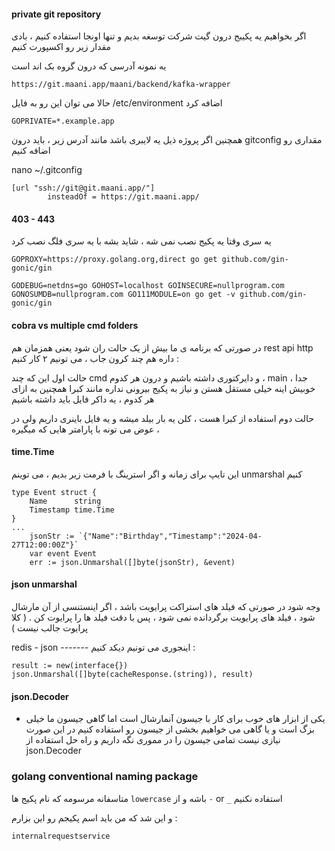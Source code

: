 







#### private git repository

اگر بخواهیم یه پکیبج درون گیت شرکت توسغه بدیم و تنها اونجا استفاده کنیم ، بادی مقدار زیر رو اکسپورت کنیم

یه نمونه آدرسی که درون گروه بک اند است
```
https://git.maani.app/maani/backend/kafka-wrapper
```
حالا می توان این رو به فایل /etc/environment اضافه کرد 
```
GOPRIVATE=*.example.app
```

همچنین اگر پروژه ذیل یه لایبری باشد مانند آدرس زیر ، باید درون gitconfig مقداری رو اضافه کنیم


nano ~/.gitconfig


```
[url "ssh://git@git.maani.app/"]
        insteadOf = https://git.maani.app/
```

#### 403 - 443 

یه سری وقتا یه پکیج نصب نمی شه ، شاید بشه با یه سری فلگ نصب کرد

`GOPROXY=https://proxy.golang.org,direct go get github.com/gin-gonic/gin`

`GODEBUG=netdns=go GOHOST=localhost GOINSECURE=nullprogram.com GONOSUMDB=nullprogram.com GO111MODULE=on go get -v github.com/gin-gonic/gin`

#### cobra vs multiple cmd folders

در صورتی که برنامه ی ما بیش از یک حالت ران شود یعنی همزمان هم rest api http  داره هم چند کرون جاب  ، می تونیم ۲ کار کنیم :

حالت اول این که چند cmd  و دایرکتوری داشته باشیم و درون هر کدوم ، main جدا ، خوبیش اینه خیلی مستقل هستن و نیاز به پکیج بیرونی نداره مانند کبرا همچنین به ازای هر کدوم ، یه داکر فایل باید داشته باشیم

حالت دوم استفاده از کبرا هست ، کلن یه بار بیلد میشه و یه فایل باینری داریم ولی در عوض می تونه با پارامتر هایی که میگیره ، 



#### time.Time
این تایپ برای زمانه و اگر استرینگ با فرمت زیر بدیم ، می توینم unmarshal کنیم
```
type Event struct {
    Name      string
    Timestamp time.Time
}
...
    jsonStr := `{"Name":"Birthday","Timestamp":"2024-04-27T12:00:00Z"}`
    var event Event
    err := json.Unmarshal([]byte(jsonStr), &event)
```

#### json unmarshal

وجه شود در صورتی که فیلد های استراکت پرایویت باشد ، اگر اینستنسی از آن مارشال شود ، فیلد های پرایویت برگردانده نمی شود ، پس با دقت فیلد ها را پرایوت کن . ( کلا پرایوت جالب نیست )

redis - json ------- اینجوری می تونیم دیکد کنیم :



	result := new(interface{})
	json.Unmarshal([]byte(cacheResponse.(string)), result)
 

#### json.Decoder

+ یکی از ابزار های خوب برای کار با جیسون آنمارشال است اما گاهی جیسون ما خیلی بزگ است و یا گاهی می خواهیم بخشی از جیسون رو استفاده کنیم در این صورت نیازی نیست تمامی جیسون را در مموری نگه داریم و راه حل  استفاده از json.Decoder




### golang conventional naming package

متاسفانه مرسومه که نام پکیج ها `lowercase` باشه و از `-` or `_` استفاده نکنیم

و این شد که من باید اسم پکیجم رو این بزارم :

`internalrequestservice`
